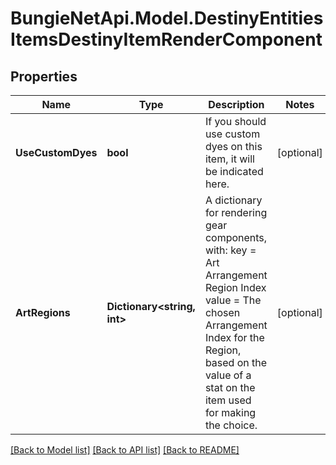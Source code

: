 
# BungieNetApi.Model.DestinyEntitiesItemsDestinyItemRenderComponent

## Properties

Name | Type | Description | Notes
------------ | ------------- | ------------- | -------------
**UseCustomDyes** | **bool** | If you should use custom dyes on this item, it will be indicated here. | [optional] 
**ArtRegions** | **Dictionary&lt;string, int&gt;** | A dictionary for rendering gear components, with:  key &#x3D; Art Arrangement Region Index  value &#x3D; The chosen Arrangement Index for the Region, based on the value of a stat on the item used for making the choice. | [optional] 

[[Back to Model list]](../README.md#documentation-for-models)
[[Back to API list]](../README.md#documentation-for-api-endpoints)
[[Back to README]](../README.md)

